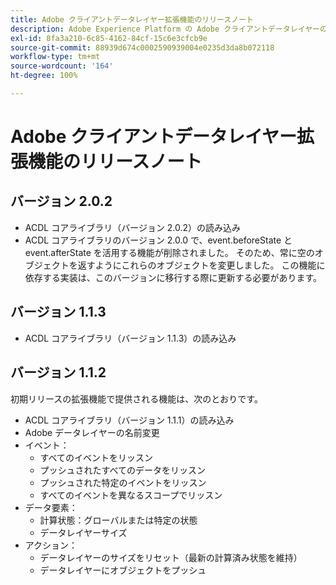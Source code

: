 ```yaml
---
title: Adobe クライアントデータレイヤー拡張機能のリリースノート
description: Adobe Experience Platform の Adobe クライアントデータレイヤーのタグ拡張機能についての最新のリリースノートです。
exl-id: 8fa3a210-6c85-4162-84cf-15c6e3cfcb9e
source-git-commit: 88939d674c0002590939004e0235d3da8b072118
workflow-type: tm+mt
source-wordcount: '164'
ht-degree: 100%

---
```


# Adobe クライアントデータレイヤー拡張機能のリリースノート

## バージョン 2.0.2

* ACDL コアライブラリ（バージョン 2.0.2）の読み込み
* ACDL コアライブラリのバージョン 2.0.0 で、event.beforeState と event.afterState を活用する機能が削除されました。 そのため、常に空のオブジェクトを返すようにこれらのオブジェクトを変更しました。 この機能に依存する実装は、このバージョンに移行する際に更新する必要があります。

## バージョン 1.1.3

* ACDL コアライブラリ（バージョン 1.1.3）の読み込み

## バージョン 1.1.2

初期リリースの拡張機能で提供される機能は、次のとおりです。

* ACDL コアライブラリ（バージョン 1.1.1）の読み込み
* Adobe データレイヤーの名前変更
* イベント：
   * すべてのイベントをリッスン
   * プッシュされたすべてのデータをリッスン
   * プッシュされた特定のイベントをリッスン
   * すべてのイベントを異なるスコープでリッスン
* データ要素：
   * 計算状態：グローバルまたは特定の状態
   * データレイヤーサイズ
* アクション：
   * データレイヤーのサイズをリセット（最新の計算済み状態を維持）
   * データレイヤーにオブジェクトをプッシュ
